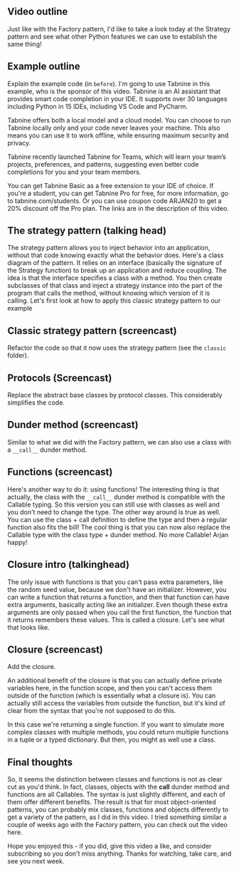 ## Video outline

Just like with the Factory pattern, I'd like to take a look today at the Strategy pattern and see what other Python features we can use to establish the same thing!

## Example outline

Explain the example code (in `before`). I'm going to use Tabnine in this example, who is the sponsor of this video. Tabnine is an AI assistant that provides smart code completion in your IDE. It supports over 30 languages including Python in 15 IDEs, including VS Code and PyCharm.

Tabnine offers both a local model and a cloud model. You can choose to run Tabnine locally only and your code never leaves your machine. This also means you can use it to work offline, while ensuring maximum security and privacy.

Tabnine recently launched Tabnine for Teams, which will learn your team’s projects, preferences, and patterns, suggesting even better code completions for you and your team members.

You can get Tabnine Basic as a free extension to your IDE of choice. If you're a student, you can get Tabnine Pro for free, for more information, go to tabnine.com/students. Or you can use coupon code ARJAN20 to get a 20% discount off the Pro plan. The links are in the description of this video.

## The strategy pattern (talking head)

The strategy pattern allows you to inject behavior into an application, without that code knowing exactly what the behavior does. Here's a class diagram of the pattern. It relies on an interface (basically the signature of the Strategy function) to break up an application and reduce coupling. The idea is that the interface specifies a class with a method. You then create subclasses of that class and inject a strategy instance into the part of the program that calls the method, without knowing which version of it is calling. Let's first look at how to apply this classic strategy pattern to our example

## Classic strategy pattern (screencast)

Refactor the code so that it now uses the strategy pattern (see the `classic` folder).

## Protocols (Screencast)

Replace the abstract base classes by protocol classes. This considerably simplifies the code.

## Dunder method (screencast)

Similar to what we did with the Factory pattern, we can also use a class with a `__call__` dunder method.

## Functions (screencast)

Here's another way to do it: using functions! The interesting thing is that actually, the class with the `__call__` dunder method is compatible with the Callable typing. So this version you can still use with classes as well and you don't need to change the type. The other way around is true as well. You can use the class + call definition to define the type and then a regular function also fits the bill! The cool thing is that you can now also replace the Callable type with the class type + dunder method. No more Callable! Arjan happy!

## Closure intro (talkinghead)

The only issue with functions is that you can't pass extra parameters, like the random seed value, because we don't have an initializer. However, you can write a function that returns a function, and then that function can have extra arguments, basically acting like an initializer. Even though these extra arguments are only passed when you call the first function, the function that it returns remembers these values. This is called a closure. Let's see what that looks like.

## Closure (screencast)

Add the closure.

An additional benefit of the closure is that you can actually define private variables here, in the function scope, and then you can't access them outside of the function (which is essentially what a closure is). You can actually still access the variables from outside the function, but it's kind of clear from the syntax that you're not supposed to do this.

In this case we're returning a single function. If you want to simulate more complex classes with multiple methods, you could return multiple functions in a tuple or a typed dictionary. But then, you might as well use a class.

## Final thoughts

So, it seems the distinction between classes and functions is not as clear cut as you'd think. In fact, classes, objects with the **call** dunder method and functions are all Callables. The syntax is just slightly different, and each of them offer different benefits. The result is that for most object-oriented patterns, you can probably mix classes, functions and objects differently to get a variety of the pattern, as I did in this video. I tried something similar a couple of weeks ago with the Factory pattern, you can check out the video here.

Hope you enjoyed this - if you did, give this video a like, and consider subscribing so you don't miss anything. Thanks for watching, take care, and see you next week.
